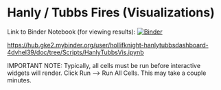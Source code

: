 # Hanly / Tubbs Fires (Visualizations)

Link to Binder Notebook (for viewing results):
[![Binder](https://mybinder.org/badge_logo.svg)](https://mybinder.org/v2/gh/hollifknight/HanlyTubbsDashboard/master?labpath=Scripts%2FHanlyTubbsVis.ipynb)

https://hub.gke2.mybinder.org/user/hollifknight-hanlytubbsdashboard-4dvhel39/doc/tree/Scripts/HanlyTubbsVis.ipynb


IMPORTANT NOTE:
Typically, all cells must be run before interactive widgets will render. Click Run --> Run All Cells. This may take a couple minutes.
